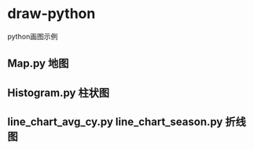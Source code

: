# draw-python
python画图示例
## Map.py 地图
## Histogram.py  柱状图
## line_chart_avg_cy.py line_chart_season.py  折线图

